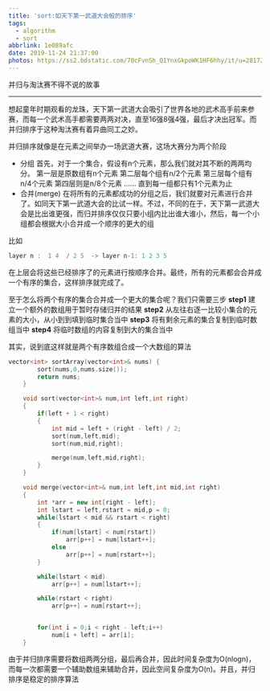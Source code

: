 ```yaml
---
title: 'sort:如天下第一武道大会般的排序'
tags:
  - algorithm
  - sort
abbrlink: 1e089afc
date: 2019-11-24 21:37:00
photos: https://ss2.bdstatic.com/70cFvnSh_Q1YnxGkpoWK1HF6hhy/it/u=2817242211,1746574287&fm=26&gp=0.jpg
---
```


并归与淘汰赛不得不说的故事

<!-- more -->

------

想起童年时期观看的龙珠，天下第一武道大会吸引了世界各地的武术高手前来参赛，而每一个武术高手都需要两两对决，直至16强8强4强，最后才决出冠军。而并归排序于这种淘汰赛有着异曲同工之妙。

并归排序就像是在元素之间举办一场武道大赛，这场大赛分为两个阶段

- 分组
首先，对于一个集合，假设有n个元素，那么我们就对其不断的两两均分。
第一层是原数组有n个元素
第二层每个组有n/2个元素
第三层每个组有n/4个元素
第四层则是n/8个元素
......
直到每一组都只有1个元素为止
- 合并(merge)
在将所有的元素都成功的分组之后，我们就要对元素进行合并了。如同天下第一武道大会的比试一样。不过，不同的在于，天下第一武道大会是比出谁更强，而归并排序仅仅只要小组内比出谁大谁小，然后，每一个小组都会根据大小合并成一个顺序的更大的组

比如
```cpp
layer n :  1 4  / 2 5  -> layer n-1: 1 2 3 5
```
在上层会将这些已经排序了的元素进行按顺序合并。最终，所有的元素都会合并成一个有序的集合，这样排序就完成了。

至于怎么将两个有序的集合合并成一个更大的集合呢？我们只需要三步
**step1**
建立一个额外的数组用于暂时存储归并的结果
**step2**
从左往右逐一比较小集合的元素的大小，从小到到填到临时集合当中
**step3**
将有剩余元素的集合复制到临时数组当中
**step4**
将临时数组的内容复制到大的集合当中

其实，说到底这样就是两个有序数组合成一个大数组的算法

```cpp
vector<int> sortArray(vector<int>& nums) {
        sort(nums,0,nums.size());
        return nums;
    }

    void sort(vector<int>& num,int left,int right)
    {
        if(left + 1 < right)
        {
            int mid = left + (right - left) / 2;
            sort(num,left,mid);
            sort(num,mid,right);

            merge(num,left,mid,right);
        }
    }

    void merge(vector<int>& num,int left,int mid,int right)
    {
        int *arr = new int[right - left];
        int lstart = left,rstart = mid,p = 0;
        while(lstart < mid && rstart < right)
        {
            if(num[lstart] < num[rstart])
                arr[p++] = num[lstart++];
            else
                arr[p++] = num[rstart++];  
        }

        while(lstart < mid)
            arr[p++] = num[lstart++];

        while(rstart < right)
            arr[p++] = num[rstart++];


        for(int i = 0;i < right - left;i++)
            num[i + left] = arr[i];        
    }
```
由于并归排序需要将数组两两分组，最后再合并，因此时间复杂度为O(nlogn)，而每一次都需要一个辅助数组来辅助合并，因此空间复杂度为O(n)。并且，并归排序是稳定的排序算法
